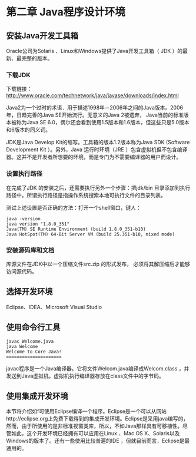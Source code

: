 # 第二章 Java程序设计环境

## 安装Java开发工具箱

Oracle公司为Solaris 、Linux和Windows提供了Java开发工具箱（ JDK ）的最新、最完整的版本。

### 下载JDK

下载链接：http://www.oracle.com/technetwork/java/javase/downloads/index.html

Java2为一个过时的术语．用于描述1998年－2006年之间的Java版本。2006
年，日趋完善的Java SE开始流行。无意义的Java 2被遗弃， Java当前的标准版本被称为Java SE 6.0，偶尔还会看到使用1.5版本和1.6版本，但这些只是5.0版本和6版本的同义词。

JDK是Java Develop Kit的缩写。工具箱的版本1.2版本称为Java SDK (Software Development Kit ）。另外，Java 运行时环境（JRE ）包含虚拟机但不包含编译器。这并不是开发者所想要的环境，而是专门为不需要编译器的用户而设计。

### 设置执行路径

在完成了JDK 的安装之后，还需要执行另外一个步骤：把jdk/bin 目录添加到执行路径中。所谓执行路径是指操作系统搜索本地可执行文件的目录列表。

测试上述设置是否正确的方法：打开一个shell窗口，键人：

```shell
java -version
java version "1.8.0_351"
Java(TM) SE Runtime Environment (build 1.8.0_351-b10)
Java HotSpot(TM) 64-Bit Server VM (build 25.351-b10, mixed mode)
```

### 安装源码库和文档

库源文件在JDK中以一个压缩文件src.zip 的形式发布， 必须将其解压缩后才能够访问源代码。

## 选择开发环境

Eclipse、IDEA、Microsoft Visual Studio

## 使用命令行工具

```shell
javac Welcome.java
java Welcome
Welcome to Core Java!
=====================
```

javac程序是一个Java编译器。它将文件Welcom.java编译成Welcom.class ，并发送到Java虚拟机。虚拟机执行编译器存放在class文件中的字节码。

## 使用集成开发环境

本节将介绍如f可使用Eclipse编译一个程序。Eclipse是一个可以从网站http://eclipse.org上免费下载得到的集成开发环境。Eclipse是采用java编写的，然而，由于所使用的是非标准视窗类库，所以，不如Java那样具有可移植性。尽管如此，这个开发环境已经拥有可以应用在Linux 、Mac OS X、Solaris以及Windows的版本了。还有一些使用比较普遍的IDE ，但就目前而言，Eclipse是最通用的。